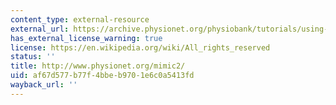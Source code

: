 ```yaml
---
content_type: external-resource
external_url: https://archive.physionet.org/physiobank/tutorials/using-mimic2/
has_external_license_warning: true
license: https://en.wikipedia.org/wiki/All_rights_reserved
status: ''
title: http://www.physionet.org/mimic2/
uid: af67d577-b77f-4bbe-b970-1e6c0a5413fd
wayback_url: ''
---
```

